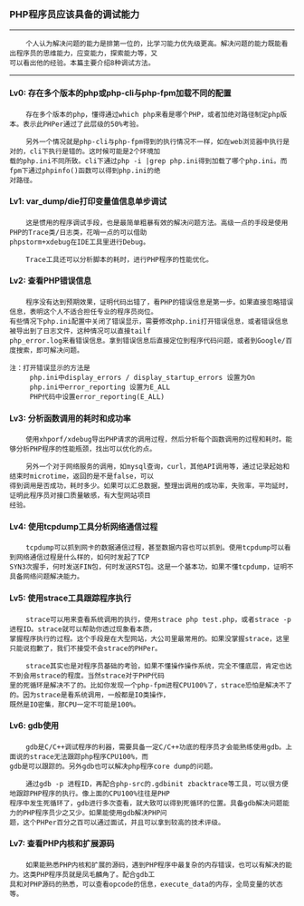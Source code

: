 ### PHP程序员应该具备的调试能力
---
	    个人认为解决问题的能力是排第一位的，比学习能力优先级更高。解决问题的能力既能看出程序员的思维能力，应变能力，探索能力等，又
	可以看出他的经验。本篇主要介绍8种调试方法。
---

#### Lv0: 存在多个版本的php或php-cli与php-fpm加载不同的配置
	    存在多个版本的php，懂得通过which php来看是哪个PHP，或者加绝对路径制定php版本。表示此PHPer通过了此层级的50%考验。
	    
	    另外一个情况就是php-cli与php-fpm得到的执行情况不一样，如在web浏览器中执行是对的，cli下执行是错的。这时候可能是2个环境加
	载的php.ini不同所致。cli下通过php -i |grep php.ini得到加载了哪个php.ini。而fpm下通过phpinfo()函数可以得到php.ini的绝
	对路径。

#### Lv1: var_dump/die打印变量值信息单步调试
	    这是惯用的程序调试手段，也是最简单粗暴有效的解决问题方法。高级一点的手段是使用PHP的Trace类/日志类，花哨一点的可以借助
	phpstorm+xdebug在IDE工具里进行Debug。
		
	    Trace工具还可以分析脚本的耗时，进行PHP程序的性能优化。
#### Lv2: 查看PHP错误信息
	    程序没有达到预期效果，证明代码出错了，看PHP的错误信息是第一步。如果直接忽略错误信息，表明这个人不适合担任专业的程序员岗位。
	有些情况下php.ini配置中关闭了错误显示，需要修改php.ini打开错误信息，或者错误信息被导出到了日志文件，这种情况可以直接tailf 
	php_error.log来看错误信息。拿到错误信息后直接定位到程序代码问题，或者到Google/百度搜索，即可解决问题。

	注：打开错误显示的方法是
		 php.ini中display_errors / display_startup_errors 设置为On
		 php.ini中error_reporting 设置为E_ALL
		 PHP代码中设置error_reporting(E_ALL)
#### Lv3: 分析函数调用的耗时和成功率
	    使用xhporf/xdebug导出PHP请求的调用过程，然后分析每个函数调用的过程和耗时。能够分析PHP程序的性能瓶颈，找出可以优化的点。

	    另外一个对于网络服务的调用，如mysql查询，curl，其他API调用等，通过记录起始和结束时microtime，返回的是不是false，可以
	得到调用是否成功，耗时多少。如果可以汇总数据，整理出调用的成功率，失败率，平均延时，证明此程序员对接口质量敏感，有大型网站项目
	经验。
#### Lv4: 使用tcpdump工具分析网络通信过程
	    tcpdump可以抓到网卡的数据通信过程，甚至数据内容也可以抓到。使用tcpdump可以看到网络通信过程是什么样的，如何时发起了TCP
	SYN3次握手，何时发送FIN包，何时发送RST包。这是一个基本功，如果不懂tcpdump，证明不具备网络问题解决能力。
#### Lv5: 使用strace工具跟踪程序执行
	    strace可以用来查看系统调用的执行，使用strace php test.php，或者strace -p 进程ID。strace就可以帮助你透过现象看本质，
	掌握程序执行的过程。这个手段是在大型网站，大公司里最常用的。如果没掌握strace，这里只能说抱歉了，我们不接受不会strace的PHPer。

	    strace其实也是对程序员基础的考验，如果不懂操作操作系统，完全不懂底层，肯定也达不到会用strace的程度。当然strace对于PHP代码
	里的死循环是解决不了的。比如你发现一个php-fpm进程CPU100%了，strace恐怕是解决不了的。因为strace是看系统调用，一般都是IO类操作，
	既然是IO密集，那CPU一定不可能是100%。
#### Lv6: gdb使用
	    gdb是C/C++调试程序的利器，需要具备一定C/C++功底的程序员才会能熟练使用gdb。上面说的strace无法跟踪php程序CPU100%，而
	gdb是可以跟踪的。另外gdb也可以解决php程序core dump的问题。

	    通过gdb -p 进程ID，再配合php-src的.gdbinit zbacktrace等工具，可以很方便地跟踪PHP程序的执行。像上面的CPU100%往往是PHP
	程序中发生死循环了，gdb进行多次查看，就大致可以得到死循环的位置。具备gdb解决问题能力的PHP程序员少之又少。如果能使用gdb解决PHP问
	题，这个PHPer百分之百可以通过面试，并且可以拿到较高的技术评级。
#### Lv7: 查看PHP内核和扩展源码
	    如果能熟悉PHP内核和扩展的源码，遇到PHP程序中最复杂的内存错误，也可以有解决的能力。这类PHP程序员就是凤毛麟角了。配合gdb工
	具和对PHP源码的熟悉，可以查看opcode的信息，execute_data的内存，全局变量的状态等。
